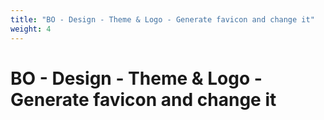 ```yaml
---
title: "BO - Design - Theme & Logo - Generate favicon and change it"
weight: 4
---
```


# BO - Design - Theme & Logo - Generate favicon and change it
